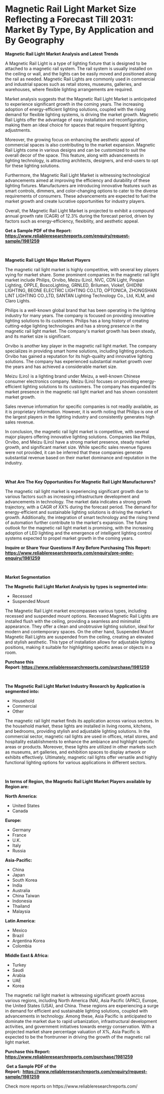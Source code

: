 <p><h1>Magnetic Rail Light Market Size Reflecting a Forecast Till 2031: Market By Type, By Application and By Geography</h1></p><p><strong>Magnetic Rail Light Market Analysis and Latest Trends</strong></p>
<p><p>A Magnetic Rail Light is a type of lighting fixture that is designed to be attached to a magnetic rail system. The rail system is usually installed on the ceiling or wall, and the lights can be easily moved and positioned along the rail as needed. Magnetic Rail Lights are commonly used in commercial and industrial spaces such as retail stores, museums, galleries, and warehouses, where flexible lighting arrangements are required.</p><p>Market analysis suggests that the Magnetic Rail Light Market is anticipated to experience significant growth in the coming years. The increasing adoption of energy-efficient lighting solutions, coupled with the rising demand for flexible lighting systems, is driving the market growth. Magnetic Rail Lights offer the advantage of easy installation and reconfiguration, making them an ideal choice for spaces that require frequent lighting adjustments.</p><p>Moreover, the growing focus on enhancing the aesthetic appeal of commercial spaces is also contributing to the market expansion. Magnetic Rail Lights come in various designs and can be customized to suit the overall decor of the space. This feature, along with advancements in lighting technology, is attracting architects, designers, and end-users to opt for these lighting solutions.</p><p>Furthermore, the Magnetic Rail Light Market is witnessing technological advancements aimed at improving the efficiency and durability of these lighting fixtures. Manufacturers are introducing innovative features such as smart controls, dimmers, and color-changing options to cater to the diverse requirements of consumers. These advancements are expected to fuel the market growth and create lucrative opportunities for industry players.</p><p>Overall, the Magnetic Rail Light Market is projected to exhibit a compound annual growth rate (CAGR) of 12.3% during the forecast period, driven by factors such as energy-efficiency, flexibility, and aesthetic appeal.</p></p>
<p><strong>Get a Sample PDF of the Report:&nbsp; <a href="https://www.reliableresearchreports.com/enquiry/request-sample/1981259">https://www.reliableresearchreports.com/enquiry/request-sample/1981259</a></strong></p>
<p>&nbsp;</p>
<p><strong>Magnetic Rail Light Major Market Players</strong></p>
<p><p>The magnetic rail light market is highly competitive, with several key players vying for market share. Some prominent companies in the magnetic rail light market include Philips, Orvibo, Meizu (Liro), NVC, CDN Light, Pinqian Lighting, OPPLE, BoscoLighting, GRNLED, Brilumen, Viokef, GHIDINI LIGHTING, BEONE ELECTRIC LIGHTING CO.LTD, OPTONICA, ZHONGSHAN LINT LIGHTING CO.,LTD, SANTAN Lighting Technology Co., Ltd, KLM, and Claro Lights.</p><p>Philips is a well-known global brand that has been operating in the lighting industry for many years. The company is focused on providing innovative lighting solutions to its customers. Philips has a long history of creating cutting-edge lighting technologies and has a strong presence in the magnetic rail light market. The company's market growth has been steady, and its market size is significant.</p><p>Orvibo is another key player in the magnetic rail light market. The company specializes in providing smart home solutions, including lighting products. Orvibo has gained a reputation for its high-quality and innovative lighting solutions. The company has experienced substantial market growth over the years and has achieved a considerable market size.</p><p>Meizu (Liro) is a lighting brand under Meizu, a well-known Chinese consumer electronics company. Meizu (Liro) focuses on providing energy-efficient lighting solutions to its customers. The company has expanded its market presence in the magnetic rail light market and has shown consistent market growth.</p><p>Sales revenue information for specific companies is not readily available, as it is proprietary information. However, it is worth noting that Philips is one of the largest players in the lighting industry and consistently generates high sales revenue.</p><p>In conclusion, the magnetic rail light market is competitive, with several major players offering innovative lighting solutions. Companies like Philips, Orvibo, and Meizu (Liro) have a strong market presence, steady market growth, and significant market size. While specific sales revenue figures were not provided, it can be inferred that these companies generate substantial revenue based on their market dominance and reputation in the industry.</p></p>
<p>&nbsp;</p>
<p><strong>What Are The Key Opportunities For Magnetic Rail Light Manufacturers?</strong></p>
<p><p>The magnetic rail light market is experiencing significant growth due to various factors such as increasing infrastructure development and advancements in technology. The market data indicates a strong growth trajectory, with a CAGR of XX% during the forecast period. The demand for energy-efficient and sustainable lighting solutions is driving the market's growth. Additionally, the integration of smart technology and the rising trend of automation further contribute to the market's expansion. The future outlook for the magnetic rail light market is promising, with the increasing adoption of LED lighting and the emergence of intelligent lighting control systems expected to propel market growth in the coming years.</p></p>
<p><strong>Inquire or Share Your Questions If Any Before Purchasing This Report: <a href="https://www.reliableresearchreports.com/enquiry/pre-order-enquiry/1981259">https://www.reliableresearchreports.com/enquiry/pre-order-enquiry/1981259</a></strong></p>
<p>&nbsp;</p>
<p><strong>Market Segmentation</strong></p>
<p><strong>The Magnetic Rail Light Market Analysis by types is segmented into:</strong></p>
<p><ul><li>Recessed</li><li>Suspended Mount</li></ul></p>
<p><p>The Magnetic Rail Light market encompasses various types, including recessed and suspended mount options. Recessed Magnetic Rail Lights are installed flush with the ceiling, providing a seamless and minimalist appearance. They offer a clean and unobtrusive lighting solution, ideal for modern and contemporary spaces. On the other hand, Suspended Mount Magnetic Rail Lights are suspended from the ceiling, creating an elevated and stylish aesthetic. This type of installation allows for adjustable lighting positions, making it suitable for highlighting specific areas or objects in a room.</p></p>
<p><strong>Purchase this Report:&nbsp;<a href="https://www.reliableresearchreports.com/purchase/1981259">https://www.reliableresearchreports.com/purchase/1981259</a></strong></p>
<p>&nbsp;</p>
<p><strong>The Magnetic Rail Light Market Industry Research by Application is segmented into:</strong></p>
<p><ul><li>Household</li><li>Commercial</li><li>Other</li></ul></p>
<p><p>The magnetic rail light market finds its application across various sectors. In the household market, these lights are installed in living rooms, kitchens, and bedrooms, providing stylish and adjustable lighting solutions. In the commercial sector, magnetic rail lights are used in offices, retail stores, and hospitality establishments to enhance the ambiance and highlight specific areas or products. Moreover, these lights are utilized in other markets such as museums, art galleries, and exhibition spaces to display artwork or exhibits effectively. Ultimately, magnetic rail lights offer versatile and highly functional lighting options for various applications in different sectors.</p></p>
<p>&nbsp;</p>
<p><strong>In terms of Region, the Magnetic Rail Light Market Players available by Region are:</strong></p>
<p>
    <p> <strong> North America: </strong>
        <ul>
            <li>United States</li>
            <li>Canada</li>
        </ul>
        </p> 
    <p> <strong> Europe: </strong>
        <ul>
            <li>Germany</li>
            <li>France</li>
            <li>U.K.</li>
            <li>Italy</li>
            <li>Russia</li>
        </ul>
        </p> 
    <p> <strong> Asia-Pacific: </strong>
        <ul>
            <li>China</li>
            <li>Japan</li>
            <li>South Korea</li>
            <li>India</li>
            <li>Australia</li>
            <li>China Taiwan</li>
            <li>Indonesia</li>
            <li>Thailand</li>
            <li>Malaysia</li>
        </ul>
        </p> 
    <p> <strong> Latin America: </strong>
        <ul>
            <li>Mexico</li>
            <li>Brazil</li>
            <li>Argentina Korea</li>
            <li>Colombia</li>
        </ul>
        </p> 
    <p> <strong> Middle East & Africa: </strong>
        <ul>
            <li>Turkey</li>
            <li>Saudi</li>
            <li>Arabia</li>
            <li>UAE</li>
            <li>Korea</li>
        </ul>
    </p>
    </p>
<p><p>The magnetic rail light market is witnessing significant growth across various regions, including North America (NA), Asia Pacific (APAC), Europe, the United States (USA), and China. These regions are experiencing a surge in demand for efficient and sustainable lighting solutions, coupled with advancements in technology. Among these, Asia Pacific is anticipated to dominate the market due to rapid urbanization, infrastructural development activities, and government initiatives towards energy conservation. With a projected market share percentage valuation of X%, Asia Pacific is expected to be the frontrunner in driving the growth of the magnetic rail light market.</p></p>
<p><strong>Purchase this Report: <a href="https://www.reliableresearchreports.com/purchase/1981259">https://www.reliableresearchreports.com/purchase/1981259</a></strong></p>
<p>&nbsp;<strong>Get a Sample PDF of the Report:&nbsp;&nbsp;<a href="https://www.reliableresearchreports.com/enquiry/request-sample/1981259">https://www.reliableresearchreports.com/enquiry/request-sample/1981259</a></strong></p>
<p><strong></strong></p>
<p>Check more reports on https://www.reliableresearchreports.com/</p>